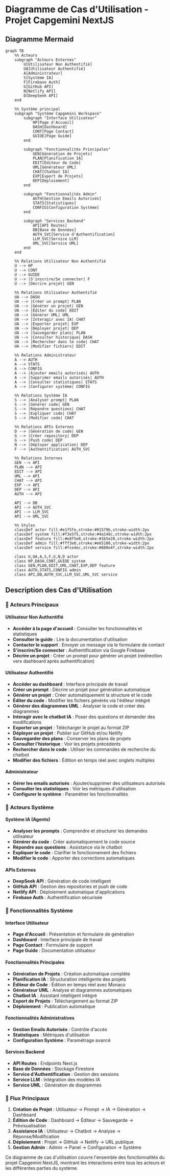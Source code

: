 # Diagramme de Cas d'Utilisation - Projet Capgemini NextJS

## Diagramme Mermaid

```mermaid
graph TB
    %% Acteurs
    subgraph "Acteurs Externes"
        U[Utilisateur Non Authentifié]
        UA[Utilisateur Authentifié]
        A[Administrateur]
        S[Système IA]
        F[Firebase Auth]
        G[GitHub API]
        N[Netlify API]
        D[DeepSeek API]
    end

    %% Système principal
    subgraph "Système Capgemini Workspace"
        subgraph "Interface Utilisateur"
            HP[Page d'Accueil]
            DASH[Dashboard]
            CONT[Page Contact]
            GUIDE[Page Guide]
        end

        subgraph "Fonctionnalités Principales"
            GEN[Génération de Projets]
            PLAN[Planification IA]
            EDIT[Éditeur de Code]
            UML[Générateur UML]
            CHAT[Chatbot IA]
            EXP[Export de Projets]
            DEP[Déploiement]
        end

        subgraph "Fonctionnalités Admin"
            AUTH[Gestion Emails Autorisés]
            STATS[Statistiques]
            CONFIG[Configuration Système]
        end

        subgraph "Services Backend"
            API[API Routes]
            DB[Base de Données]
            AUTH_SVC[Service d'Authentification]
            LLM_SVC[Service LLM]
            UML_SVC[Service UML]
        end
    end

    %% Relations Utilisateur Non Authentifié
    U --> HP
    U --> CONT
    U --> GUIDE
    U --> |S'inscrire/Se connecter| F
    U --> |Décrire projet| GEN

    %% Relations Utilisateur Authentifié
    UA --> DASH
    UA --> |Créer un prompt| PLAN
    UA --> |Générer un projet| GEN
    UA --> |Éditer du code| EDIT
    UA --> |Générer UML| UML
    UA --> |Interagir avec IA| CHAT
    UA --> |Exporter projet| EXP
    UA --> |Déployer projet| DEP
    UA --> |Sauvegarder plans| PLAN
    UA --> |Consulter historique| DASH
    UA --> |Rechercher dans le code| CHAT
    UA --> |Modifier fichiers| EDIT

    %% Relations Administrateur
    A --> AUTH
    A --> STATS
    A --> CONFIG
    A --> |Ajouter emails autorisés| AUTH
    A --> |Supprimer emails autorisés| AUTH
    A --> |Consulter statistiques| STATS
    A --> |Configurer système| CONFIG

    %% Relations Système IA
    S --> |Analyser prompt| PLAN
    S --> |Générer code| GEN
    S --> |Répondre questions| CHAT
    S --> |Expliquer code| CHAT
    S --> |Modifier code| CHAT

    %% Relations APIs Externes
    D --> |Génération de code| GEN
    G --> |Créer repository| DEP
    G --> |Push code| DEP
    N --> |Déployer application| DEP
    F --> |Authentification| AUTH_SVC

    %% Relations Internes
    GEN --> API
    PLAN --> API
    EDIT --> API
    UML --> API
    CHAT --> API
    EXP --> API
    DEP --> API
    AUTH --> API

    API --> DB
    API --> AUTH_SVC
    API --> LLM_SVC
    API --> UML_SVC

    %% Styles
    classDef actor fill:#e1f5fe,stroke:#01579b,stroke-width:2px
    classDef system fill:#f3e5f5,stroke:#4a148c,stroke-width:2px
    classDef feature fill:#e8f5e8,stroke:#1b5e20,stroke-width:2px
    classDef admin fill:#fff3e0,stroke:#e65100,stroke-width:2px
    classDef service fill:#fce4ec,stroke:#880e4f,stroke-width:2px

    class U,UA,A,S,F,G,N,D actor
    class HP,DASH,CONT,GUIDE system
    class GEN,PLAN,EDIT,UML,CHAT,EXP,DEP feature
    class AUTH,STATS,CONFIG admin
    class API,DB,AUTH_SVC,LLM_SVC,UML_SVC service
```

## Description des Cas d'Utilisation

### 👤 **Acteurs Principaux**

#### **Utilisateur Non Authentifié**
- **Accéder à la page d'accueil** : Consulter les fonctionnalités et statistiques
- **Consulter le guide** : Lire la documentation d'utilisation
- **Contacter le support** : Envoyer un message via le formulaire de contact
- **S'inscrire/Se connecter** : Authentification via Google Firebase
- **Décrire un projet** : Créer un prompt pour générer un projet (redirection vers dashboard après authentification)

#### **Utilisateur Authentifié**
- **Accéder au dashboard** : Interface principale de travail
- **Créer un prompt** : Décrire un projet pour génération automatique
- **Générer un projet** : Créer automatiquement la structure et le code
- **Éditer du code** : Modifier les fichiers générés via l'éditeur intégré
- **Générer des diagrammes UML** : Analyser le code et créer des diagrammes
- **Interagir avec le chatbot IA** : Poser des questions et demander des modifications
- **Exporter un projet** : Télécharger le projet au format ZIP
- **Déployer un projet** : Publier sur GitHub et/ou Netlify
- **Sauvegarder des plans** : Conserver les plans de projets
- **Consulter l'historique** : Voir les projets précédents
- **Rechercher dans le code** : Utiliser les commandes de recherche du chatbot
- **Modifier des fichiers** : Édition en temps réel avec onglets multiples

#### **Administrateur**
- **Gérer les emails autorisés** : Ajouter/supprimer des utilisateurs autorisés
- **Consulter les statistiques** : Voir les métriques d'utilisation
- **Configurer le système** : Paramétrer les fonctionnalités

### 🤖 **Acteurs Système**

#### **Système IA (Agents)**
- **Analyser les prompts** : Comprendre et structurer les demandes utilisateur
- **Générer du code** : Créer automatiquement le code source
- **Répondre aux questions** : Assistance via le chatbot
- **Expliquer le code** : Clarifier le fonctionnement des fichiers
- **Modifier le code** : Apporter des corrections automatiques

#### **APIs Externes**
- **DeepSeek API** : Génération de code intelligent
- **GitHub API** : Gestion des repositories et push de code
- **Netlify API** : Déploiement automatique d'applications
- **Firebase Auth** : Authentification sécurisée

### 🔧 **Fonctionnalités Système**

#### **Interface Utilisateur**
- **Page d'Accueil** : Présentation et formulaire de génération
- **Dashboard** : Interface principale de travail
- **Page Contact** : Formulaire de support
- **Page Guide** : Documentation utilisateur

#### **Fonctionnalités Principales**
- **Génération de Projets** : Création automatique complète
- **Planification IA** : Structuration intelligente des projets
- **Éditeur de Code** : Édition en temps réel avec Monaco
- **Générateur UML** : Analyse et diagrammes automatiques
- **Chatbot IA** : Assistant intelligent intégré
- **Export de Projets** : Téléchargement au format ZIP
- **Déploiement** : Publication automatique

#### **Fonctionnalités Administratives**
- **Gestion Emails Autorisés** : Contrôle d'accès
- **Statistiques** : Métriques d'utilisation
- **Configuration Système** : Paramétrage avancé

#### **Services Backend**
- **API Routes** : Endpoints Next.js
- **Base de Données** : Stockage Firestore
- **Service d'Authentification** : Gestion des sessions
- **Service LLM** : Intégration des modèles IA
- **Service UML** : Génération de diagrammes

### 🔄 **Flux Principaux**

1. **Création de Projet** : Utilisateur → Prompt → IA → Génération → Dashboard
2. **Édition de Code** : Dashboard → Éditeur → Sauvegarde → Prévisualisation
3. **Assistance IA** : Utilisateur → Chatbot → Analyse → Réponse/Modification
4. **Déploiement** : Projet → GitHub → Netlify → URL publique
5. **Gestion Admin** : Admin → Panel → Configuration → Système

Ce diagramme de cas d'utilisation couvre l'ensemble des fonctionnalités du projet Capgemini NextJS, montrant les interactions entre tous les acteurs et les différentes parties du système. 